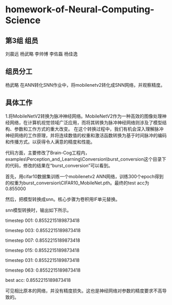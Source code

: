 # homework-of-Neural-Computing-Science
## 第3组 组员
刘晨远	杨武略	李帅博	李佐磊	杨佳逸
## 组员分工
杨武略 在ANN转化SNN作业中，将mobilenetv2转化成SNN网络，并观察精度。
## 具体工作
1.将MobileNetV2转换为脉冲神经网络。MobileNetV2作为一种高效的图像处理神经网络，在计算机视觉领域广泛应用，而将其转换为脉冲神经网络则涉及了模型结构、参数和工作方式的重大改变。
在这个转换过程中，我们有机会深入理解脉冲神经网络的工作原理，并将连续数值的权重和激活函数转换为基于时间脉冲的编码和传播方式。以获得令人满意的精度和性能。

代码方面，主要修改了Brain-Cog工程内，examples\Perception_and_Learning\Conversion\burst_conversion这个目录下的代码，修改的结果在“burst_conversion”可以看到。

首先，用cifar10数据集训练一个mobilenetv2 ANN网络，训练300个epoch得到的权重为burst_conversion\CIFAR10_MobileNet.pth。最终的test acc为0.855000

然后，把模型转换成snn。核心步骤为卷积用IF单元替换。

snn模型转换时，输出如下所示。

timestep 001: 0.8552215189873418

timestep 003: 0.8552215189873418

timestep 007: 0.8552215189873418

timestep 015: 0.8552215189873418

timestep 031: 0.8552215189873418

timestep 063: 0.8552215189873418

best acc:  0.8552215189873418

可见相比原本的网络，并没有精度损失。这也是神经网络对参数的精度要求不高导致的。






